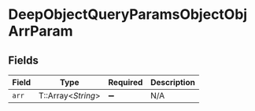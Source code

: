# DeepObjectQueryParamsObjectObjArrParam


## Fields

| Field              | Type               | Required           | Description        |
| ------------------ | ------------------ | ------------------ | ------------------ |
| `arr`              | T::Array<*String*> | :heavy_minus_sign: | N/A                |